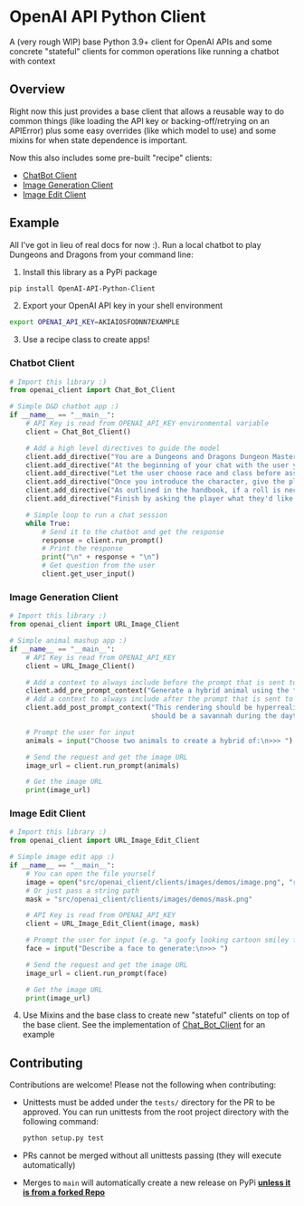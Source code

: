 # OpenAI API Python Client

A (very rough WIP) base Python 3.9+ client for OpenAI APIs and some concrete "stateful" clients for common operations like running a chatbot with context

## Overview

Right now this just provides a base client that allows a reusable way to do common things
(like loading the API key or backing-off/retrying on an APIError) plus some easy overrides (like which model to use) and some mixins for when state dependence is important.

Now this also includes some pre-built "recipe" clients:

- [ChatBot Client](https://github.com/Topazoo/OpenAI-Python-Client/blob/main/src/openai_client/clients/chatbot/client.py)
- [Image Generation Client ](https://github.com/Topazoo/OpenAI-Python-Client/blob/main/src/openai_client/clients/images/clients/create_image.py)
- [Image Edit Client ](https://github.com/Topazoo/OpenAI-Python-Client/blob/main/src/openai_client/clients/images/clients/edit_image.py)


## Example

All I've got in lieu of real docs for now :). Run a local chatbot to play Dungeons and Dragons from your command line:

1. Install this library as a PyPi package

```sh
pip install OpenAI-API-Python-Client
```

2. Export your OpenAI API key in your shell environment

```sh
export OPENAI_API_KEY=AKIAIOSFODNN7EXAMPLE
```

3. Use a recipe class to create apps!

### Chatbot Client

```python
# Import this library :)
from openai_client import Chat_Bot_Client

# Simple D&D chatbot app :)
if __name__ == "__main__":
    # API Key is read from OPENAI_API_KEY environmental variable
    client = Chat_Bot_Client()

    # Add a high level directives to guide the model
    client.add_directive("You are a Dungeons and Dragons Dungeon Master. Use the 5th edition of the Dungeons and Dragons Player Handbook, Dungeon Master Guide, and Monster Manual")
    client.add_directive("At the beginning of your chat with the user you will assist them in creating a character. This character will have a description and stats as outlined in the 5th edition of the Dungeons and Dragons Player Handbook.")
    client.add_directive("Let the user choose race and class before assigning a personality, stats, and starting inventory. Provide the user with a list of races and classes they can be. Tell the user they can ask for more details about a class or race")
    client.add_directive("Once you introduce the character, give the player the start of an adventure campaign and ask the player what they would like to do")
    client.add_directive("As outlined in the handbook, if a roll is necessary based on the situation, roll for the user")
    client.add_directive("Finish by asking the player what they'd like to do next")

    # Simple loop to run a chat session
    while True:
        # Send it to the chatbot and get the response
        response = client.run_prompt()
        # Print the response
        print("\n" + response + "\n")
        # Get question from the user
        client.get_user_input()
```

### Image Generation Client

```python
# Import this library :)
from openai_client import URL_Image_Client

# Simple animal mashup app :)
if __name__ == "__main__":
    # API Key is read from OPENAI_API_KEY
    client = URL_Image_Client()

    # Add a context to always include before the prompt that is sent to the API
    client.add_pre_prompt_context("Generate a hybrid animal using the following animals:")
    # Add a context to always include after the prompt that is sent to the API
    client.add_post_prompt_context("This rendering should be hyperrealistic. The background \
                                   should be a savannah during the daytime")

    # Prompt the user for input
    animals = input("Choose two animals to create a hybrid of:\n>>> ")

    # Send the request and get the image URL
    image_url = client.run_prompt(animals)

    # Get the image URL
    print(image_url)
```

### Image Edit Client

```python
# Import this library :)
from openai_client import URL_Image_Edit_Client

# Simple image edit app :)
if __name__ == "__main__":
    # You can open the file yourself
    image = open("src/openai_client/clients/images/demos/image.png", "rb")
    # Or just pass a string path
    mask = "src/openai_client/clients/images/demos/mask.png"

    # API Key is read from OPENAI_API_KEY
    client = URL_Image_Edit_Client(image, mask)

    # Prompt the user for input (e.g. "a goofy looking cartoon smiley face")
    face = input("Describe a face to generate:\n>>> ")

    # Send the request and get the image URL
    image_url = client.run_prompt(face)

    # Get the image URL
    print(image_url)
```

4. Use Mixins and the base class to create new "stateful" clients on top of the base client. See the implementation of [Chat_Bot_Client](https://github.com/Topazoo/OpenAI-Python-Client/blob/main/src/openai_client/clients/chatbot/client.py) for an example

## Contributing

Contributions are welcome! Please not the following when contributing:

- Unittests must be added under the `tests/` directory for the PR to be approved. You can run unittests from the root project directory with the following command:

    ```sh
    python setup.py test
    ```

- PRs cannot be merged without all unittests passing (they will execute automatically)
- Merges to `main` will automatically create a new release on PyPi **[unless it is from a forked Repo](https://stackoverflow.com/questions/58737785/github-actions-empty-env-secrets)**
